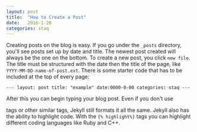 ```yaml
---
layout: post
title:  "How to Create a Post"
date:   2016-1-20
categories: staq
---
```

Creating posts on the blog is easy. If you go under the `_posts` directory, you'll see posts set up by date and title. The newest post created will always be the one on the bottom. To create a new post, you click `new file`. The title must be structured with the date then the title of the page, like `YYYY-MM-DD-name-of-post.ext`. There is some starter code that has to be included at the top of every page: 

`---
layout: post
title: "example"
date:0000-0-00
categories: staq
---`

After this you can begin typing your blog post. Even if you don't use <p> tags or other similar tags, Jekyll still formats it all the same. Jekyll also has the ability to highlight code. With the `{% highlight%}` tags you can highlight different coding languages like Ruby and C++. 
